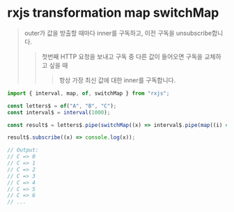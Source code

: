 # rxjs transformation map switchMap

> outer가 값을 방출할 때마다 inner를 구독하고, 이전 구독을 unsubscribe합니다.
>
> > 첫번째 HTTP 요청을 보내고 구독 중 다른 값이 들어오면 구독을 교체하고 싶을 때
> >
> > > 항상 가장 최신 값에 대한 inner를 구독합니다.

```js
import { interval, map, of, switchMap } from "rxjs";

const letters$ = of("A", "B", "C");
const interval$ = interval(1000);

const result$ = letters$.pipe(switchMap((x) => interval$.pipe(map((i) => x + " => " + i))));

result$.subscribe((x) => console.log(x));

// Output:
// C => 0
// C => 1
// C => 2
// C => 3
// C => 4
// C => 5
// C => 6
// ...
```
